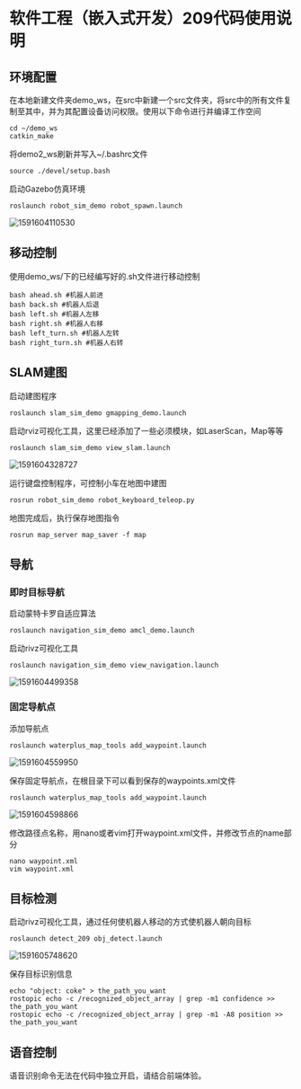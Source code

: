 # 软件工程（嵌入式开发）209代码使用说明

## 环境配置

在本地新建文件夹demo_ws，在src中新建一个src文件夹，将src中的所有文件复制至其中，并为其配置设备访问权限。使用以下命令进行并编译工作空间

```
cd ~/demo_ws
catkin_make
```

将demo2_ws刷新并写入~/.bashrc文件

```
source ./devel/setup.bash
```

启动Gazebo仿真环境  

```
roslaunch robot_sim_demo robot_spawn.launch
```

![1591604110530](C:\Users\DELL\AppData\Roaming\Typora\typora-user-images\1591604110530.png)

## 移动控制

使用demo_ws/下的已经编写好的.sh文件进行移动控制

```
bash ahead.sh #机器人前进
bash back.sh #机器人后退
bash left.sh #机器人左移
bash right.sh #机器人右移
bash left_turn.sh #机器人左转
bash right_turn.sh #机器人右转
```

## SLAM建图

启动建图程序  

```
roslaunch slam_sim_demo gmapping_demo.launch
```

启动rviz可视化工具，这里已经添加了一些必须模块，如LaserScan，Map等等  

```
roslaunch slam_sim_demo view_slam.launch
```

![1591604328727](C:\Users\DELL\AppData\Roaming\Typora\typora-user-images\1591604328727.png)

运行键盘控制程序，可控制小车在地图中建图 

```
rosrun robot_sim_demo robot_keyboard_teleop.py
```

地图完成后，执行保存地图指令

```
rosrun map_server map_saver -f map
```

## 导航

### 即时目标导航

启动蒙特卡罗自适应算法

```
roslaunch navigation_sim_demo amcl_demo.launch
```

启动rivz可视化工具

```
roslaunch navigation_sim_demo view_navigation.launch
```

![1591604499358](C:\Users\DELL\AppData\Roaming\Typora\typora-user-images\1591604499358.png)

### 固定导航点

添加导航点

```
roslaunch waterplus_map_tools add_waypoint.launch
```

![1591604559950](C:\Users\DELL\AppData\Roaming\Typora\typora-user-images\1591604559950.png)

保存固定导航点，在根目录下可以看到保存的waypoints.xml文件 

```
roslaunch waterplus_map_tools add_waypoint.launch
```

![1591604598866](C:\Users\DELL\AppData\Roaming\Typora\typora-user-images\1591604598866.png)

修改路径点名称，用nano或者vim打开waypoint.xml文件，并修改节点的name部分

```
nano waypoint.xml
vim waypoint.xml
```



## 目标检测

启动rivz可视化工具，通过任何使机器人移动的方式使机器人朝向目标

```
roslaunch detect_209 obj_detect.launch
```

![1591605748620](C:\Users\DELL\AppData\Roaming\Typora\typora-user-images\1591605748620.png)

保存目标识别信息

```
echo "object: coke" > the_path_you_want
rostopic echo -c /recognized_object_array | grep -m1 confidence >> the_path_you_want
rostopic echo -c /recognized_object_array | grep -m1 -A8 position >> the_path_you_want
```

## 语音控制

语音识别命令无法在代码中独立开启，请结合前端体验。